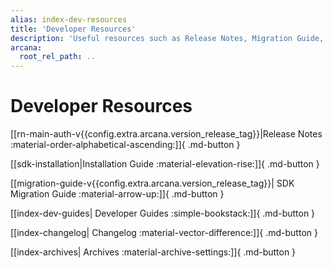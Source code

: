 ```yaml
---
alias: index-dev-resources
title: 'Developer Resources'
description: 'Useful resources such as Release Notes, Migration Guide, and other references useful for Web3 app developers trying to integrate with Arcana Auth.'
arcana:
  root_rel_path: ..
---
```


# Developer Resources

[[rn-main-auth-v{{config.extra.arcana.version_release_tag}}|Release Notes :material-order-alphabetical-ascending:]]{ .md-button }

[[sdk-installation|Installation Guide :material-elevation-rise:]]{ .md-button }

[[migration-guide-v{{config.extra.arcana.version_release_tag}}| SDK Migration Guide :material-arrow-up:]]{ .md-button }

[[index-dev-guides| Developer Guides :simple-bookstack:]]{ .md-button }

[[index-changelog| Changelog :material-vector-difference:]]{ .md-button }

[[index-archives| Archives :material-archive-settings:]]{ .md-button }